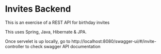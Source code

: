 # Invites Backend

This is an exercise of a REST API for birthday invites

This uses Spring, Java, Hibernate & JPA. 

Once servelet is up locally, go to  http://localhost:8080/swagger-ui/#/invite-controller to check swagger API documentation 
